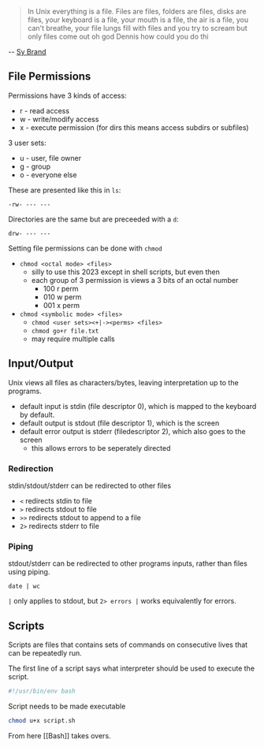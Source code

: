 >In Unix everything is a file. Files are files, folders are files, disks are files, your keyboard is a file, your mouth is a file, the air is a file, you can't breathe, your file lungs fill with files and you try to scream but only files come out oh god Dennis how could you do thi

-- [Sy Brand](https://twitter.com/TartanLlama/status/1375045731644538882)

## File Permissions

Permissions have 3 kinds of access:

- r - read access
- w - write/modify access
- x - execute permission (for dirs this means access subdirs or subfiles)

3 user sets:

- u - user, file owner
- g - group
- o - everyone else

These are presented like this in `ls`:

```
-rw- --- ---
```


Directories are the same but are preceeded with a `d`:

```
drw- --- ---
```

Setting file permissions can be done with `chmod`  
- `chmod <octal mode> <files>`
	- silly to use this 2023 except in shell scripts, but even then
	- each group of 3 permission is views a 3 bits of an octal number
		- 100 r perm
		- 010 w perm
		- 001 x perm
- `chmod <symbolic mode> <files>`
	- `chmod <user sets><+|-><perms> <files>`
	- `chmod go+r file.txt`
	- may require multiple calls

## Input/Output

Unix views all files as characters/bytes, leaving interpretation up to the programs.

- default input is stdin (file descriptor 0), which is mapped to the keyboard by default.
- default output is stdout (file descriptor 1), which is the screen
- default error output is stderr (filedescriptor 2), which also goes to the screen
	- this allows errors to be seperately directed

### Redirection

stdin/stdout/stderr can be redirected to other files
- `<` redirects stdin to file 
- `>` redirects stdout to file
- `>>` redirects stdout to append to a file
- `2>` redirects stderr to file

### Piping

stdout/stderr can be redirected to other programs inputs, rather than files using piping.

```
date | wc
```

`|` only applies to stdout, but `2> errors |` works equivalently for errors.

## Scripts

Scripts are files that contains sets of commands on consecutive lives that can be repeatedly run.

The first line of a script says what interpreter should be used to execute the script.

```sh
#!/usr/bin/env bash
```

Script needs to be made executable

```sh
chmod u+x script.sh
```

From here [[Bash]] takes overs.